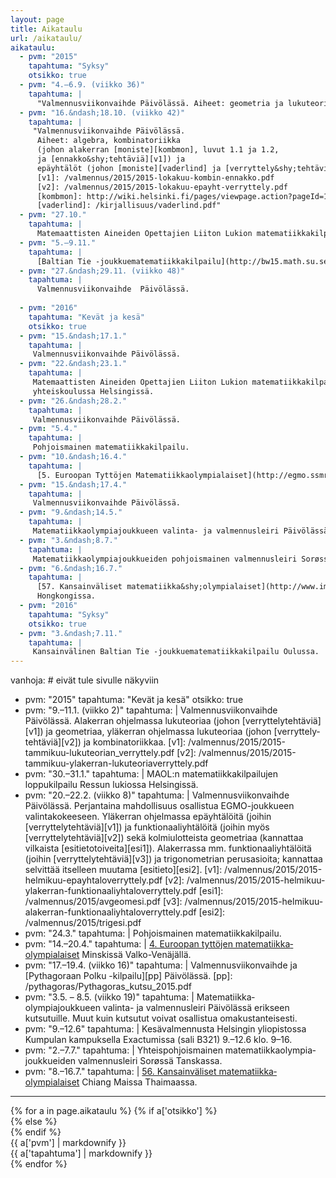 ```yaml
---
layout: page
title: Aikataulu
url: /aikataulu/
aikataulu:
  - pvm: "2015"
    tapahtuma: "Syksy"
    otsikko: true
  - pvm: "4.–6.9. (viikko 36)"
    tapahtuma: |
      "Valmennusviikonvaihde Päivölässä. Aiheet: geometria ja lukuteoria."
  - pvm: "16.&ndash;18.10. (viikko 42)"
    tapahtuma: |
     "Valmennusviikonvaihde Päivölässä.
      Aiheet: algebra, kombinatoriikka
      (johon alakerran [moniste][kombmon], luvut 1.1 ja 1.2,
      ja [ennakko&shy;tehtäviä][v1]) ja
      epäyhtälöt (johon [moniste][vaderlind] ja [verryttely&shy;tehtäviä][v2]).
      [v1]: /valmennus/2015/2015-lokakuu-kombin-ennakko.pdf
      [v2]: /valmennus/2015/2015-lokakuu-epayht-verryttely.pdf
      [kombmon]: http://wiki.helsinki.fi/pages/viewpage.action?pageId=163490394&amp;preview=/163490394/164463088/kombinatoriikka.pdf
      [vaderlind]: /kirjallisuus/vaderlind.pdf"
  - pvm: "27.10."
    tapahtuma: |
      Matemaattisten Aineiden Opettajien Liiton Lukion matematiikkakilpailun alkukilpailu kouluissa.
  - pvm: "5.–9.11."
    tapahtuma: |
      [Baltian Tie -joukkuematematiikkakilpailu](http://bw15.math.su.se/) Tukholmassa.
  - pvm: "27.&ndash;29.11. (viikko 48)"
    tapahtuma: |
      Valmennusviikonvaihde  Päivölässä.
  
  - pvm: "2016"
    tapahtuma: "Kevät ja kesä"
    otsikko: true
  - pvm: "15.&ndash;17.1."
    tapahtuma: |
     Valmennusviikonvaihde Päivölässä.
  - pvm: "22.&ndash;23.1."
    tapahtuma: |
     Matemaattisten Aineiden Opettajien Liiton Lukion matematiikkakilpailun loppukilpailu Munkkiniemen 
     yhteiskoulussa Helsingissä.
  - pvm: "26.&ndash;28.2."
    tapahtuma: |
     Valmennusviikonvaihde Päivölässä.
  - pvm: "5.4."
    tapahtuma: |
     Pohjoismainen matematiikkakilpailu.
  - pvm: "10.&ndash;16.4."
    tapahtuma: |
      [5. Euroopan Tyttöjen Matematiikkaolympialaiset](http://egmo.ssmr.ro/) Bustenissa Romaniassa.
  - pvm: "15.&ndash;17.4."
    tapahtuma: |
     Valmennusviikonvaihde Päivölässä.
  - pvm: "9.&ndash;14.5."
    tapahtuma: |
     Matematiikkaolympiajoukkueen valinta- ja valmennusleiri Päivölässä erikseen kutsutuille. Muut kuin kutsutut voivat            osallistua omakustanteisesti.
  - pvm: "3.&ndash;8.7."
    tapahtuma: |
     Matematiikkaolympiajoukkueiden pohjoismainen valmennusleiri Sorøssä Tanskassa.
  - pvm: "6.&ndash;16.7."
    tapahtuma: |
      [57. Kansainväliset matematiikka&shy;olympialaiset](http://www.imohkc.org.hk/)
      Hongkongissa.
  - pvm: "2016"
    tapahtuma: "Syksy"
    otsikko: true
  - pvm: "3.&ndash;7.11."
    tapahtuma: |
     Kansainvälinen Baltian Tie -joukkuematematiikkakilpailu Oulussa.
---
```

 vanhoja: # eivät tule sivulle näkyviin
  - pvm: "2015"
    tapahtuma: "Kevät ja kesä"
    otsikko: true
  - pvm: "9.–11.1. (viikko 2)"
    tapahtuma: |
      Valmennus&shy;viikonvaihde Päivölässä. Alakerran ohjelmassa lukuteoriaa
      (johon [verryttely&shy;tehtäviä][v1]) ja geometriaa, yläkerran ohjelmassa
      lukuteoriaa (johon [verryttely&shy;tehtäviä][v2]) ja kombinatoriikkaa.
      [v1]: /valmennus/2015/2015-tammikuu-lukuteorian_verryttely.pdf
      [v2]: /valmennus/2015/2015-tammikuu-ylakerran-lukuteoriaverryttely.pdf
  - pvm: "30.–31.1."
    tapahtuma: |
      MAOL:n matematiikka&shy;kilpailujen loppukilpailu Ressun lukiossa Helsingissä.
  - pvm: "20.–22.2. (viikko 8)"
    tapahtuma: |
      Valmennusviikonvaihde Päivölässä. Perjantaina mahdollisuus osallistua
      EGMO-joukkueen valinta&shy;kokeeseen. Yläkerran ohjelmassa epäyhtälöitä
      (joihin [verryttelytehtäviä][v1]) ja funktionaali&shy;yhtälöitä (joihin myös
      [verryttelytehtäviä][v2]) sekä kolmiulotteista geometriaa (kannattaa
      vilkaista [esitietotoiveita][esi1]). Alakerrassa mm. funktionaali&shy;yhtälöitä
      (joihin [verryttelytehtäviä][v3]) ja trigonometrian perusasioita; kannattaa
      selvittää itselleen muutama [esitieto][esi2].
      [v1]: /valmennus/2015/2015-helmikuu-epayhtaloverryttely.pdf
      [v2]: /valmennus/2015/2015-helmikuu-ylakerran-funktionaaliyhtaloverryttely.pdf
      [esi1]: /valmennus/2015/avgeomesi.pdf
      [v3]: /valmennus/2015/2015-helmikuu-alakerran-funktionaaliyhtaloverryttely.pdf
      [esi2]: /valmennus/2015/trigesi.pdf
  - pvm: "24.3."
    tapahtuma: |
    Pohjoismainen matematiikka&shy;kilpailu.
  - pvm: "14.–20.4."
    tapahtuma: |
      [4. Euroopan tyttöjen matematiikka&shy;olympialaiset](https://www.egmo.org/egmos/egmo4/)
      Minskissä Valko-Venäjällä.
  - pvm: "17.–19.4. (viikko 16)"
    tapahtuma: |
      Valmennusviikonvaihde ja [Pythagoraan Polku -kilpailu][pp] Päivölässä.
      [pp]: /pythagoras/Pythagoras_kutsu_2015.pdf
  - pvm: "3.5. – 8.5. (viikko 19)"
    tapahtuma: |
      Matematiikka&shy;olympiajoukkueen valinta- ja valmennusleiri Päivölässä
      erikseen kutsutuille. Muut kuin kutsutut voivat osallistua
      omakustanteisesti.
  - pvm: "9.&ndash;12.6"
    tapahtuma: |
      Kes&auml;valmennusta Helsingin yliopistossa Kumpulan kampuksella Exactumissa (sali B321) 9.&ndash;12.6 klo.           9&ndash;16.
  - pvm: "2.–7.7."
    tapahtuma: |
      Yhteispohjoismainen matematiikka&shy;olympia&shy;joukkueiden valmennusleiri Sorøssä Tanskassa.
  - pvm: "8.–16.7."
    tapahtuma:  |
      [56. Kansainväliset matematiikka&shy;olympialaiset](http://www.imo2015.org/)
      Chiang Maissa Thaimaassa.
---
<div class="list-group">
{% for a in page.aikataulu %}
{% if a['otsikko'] %}<div class="list-group-item-info row">{% else %}<div class="list-group-item row">{% endif %}
<div class="col-sm-3">{{ a['pvm'] | markdownify }}</div>
<div class="col-sm-9">{{ a['tapahtuma'] | markdownify }}</div>
</div>
{% endfor %}
</div>
